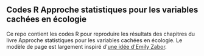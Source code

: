 ## Codes R Approche statistiques pour les variables cachées en écologie

Ce repo contient les codes R pour reproduire les résultats des chapitres du livre Approche statistiques pour les variables cachées en écologie. Le modèle de page est largement inspiré d'[une idée d'Emily Zabor](https://www.emilyzabor.com/tutorials/rmarkdown_websites_tutorial.html#project_websites). 